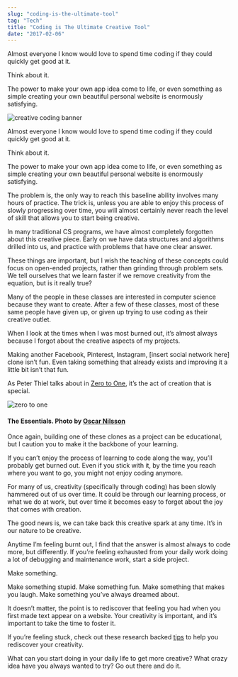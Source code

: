 ```yaml
---
slug: "coding-is-the-ultimate-tool"
tag: "Tech"
title: "Coding is The Ultimate Creative Tool"
date: "2017-02-06"
---
```


Almost everyone I know would love to spend time coding if they could quickly get good at it.

Think about it.

The power to make your own app idea come to life, or even something as simple creating your own beautiful personal website is enormously satisfying.

<!-- more -->

![creative coding banner](./creativecodingbanner.jpeg)

Almost everyone I know would love to spend time coding if they could quickly get good at it.

Think about it.

The power to make your own app idea come to life, or even something as simple creating your own beautiful personal website is enormously satisfying.

The problem is, the only way to reach this baseline ability involves many hours of practice. The trick is, unless you are able to enjoy this process of slowly progressing over time, you will almost certainly never reach the level of skill that allows you to start being creative.

In many traditional CS programs, we have almost completely forgotten about this creative piece. Early on we have data structures and algorithms drilled into us, and practice with problems that have one clear answer.

These things are important, but I wish the teaching of these concepts could focus on open-ended projects, rather than grinding through problem sets. We tell ourselves that we learn faster if we remove creativity from the equation, but is it really true?

Many of the people in these classes are interested in computer science because they want to create. After a few of these classes, most of these same people have given up, or given up trying to use coding as their creative outlet.

When I look at the times when I was most burned out, it’s almost always because I forgot about the creative aspects of my projects.

Making another Facebook, Pinterest, Instagram, [insert social network here] clone isn’t fun. Even taking something that already exists and improving it a little bit isn’t that fun.

As Peter Thiel talks about in [Zero to One](https://www.amazon.com/Zero-One-Notes-Startups-Future/dp/0804139296), it’s the act of creation that is special.

![zero to one](./zero-to-one.jpeg)

#### The Essentials. Photo by [Oscar Nilsson](https://unsplash.com/@oscrse)

Once again, building one of these clones as a project can be educational, but I caution you to make it the backbone of your learning.

If you can’t enjoy the process of learning to code along the way, you’ll probably get burned out. Even if you stick with it, by the time you reach where you want to go, you might not enjoy coding anymore.

For many of us, creativity (specifically through coding) has been slowly hammered out of us over time. It could be through our learning process, or what we do at work, but over time it becomes easy to forget about the joy that comes with creation.

The good news is, we can take back this creative spark at any time. It’s in our nature to be creative.

Anytime I’m feeling burnt out, I find that the answer is almost always to code more, but differently. If you’re feeling exhausted from your daily work doing a lot of debugging and maintenance work, start a side project.

Make something.

Make something stupid. Make something fun. Make something that makes you laugh. Make something you’ve always dreamed about.

It doesn’t matter, the point is to rediscover that feeling you had when you first made text appear on a website. Your creativity is important, and it’s important to take the time to foster it.

If you’re feeling stuck, check out these research backed [tips](https://medium.com/@zjonsee/5-research-backed-steps-to-becoming-more-creative-4a87139d8fb8#.r5va015k7) to help you rediscover your creativity.

What can you start doing in your daily life to get more creative? What crazy idea have you always wanted to try? Go out there and do it.
